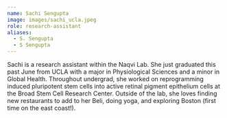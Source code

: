 ```yaml
---
name: Sachi Sengupta
image: images/sachi_ucla.jpeg
role: research-assistant
aliases:
  - S. Sengupta
  - S Sengupta
---
```


Sachi is a research assistant within the Naqvi Lab. She just graduated this past June from UCLA with a major in Physiological Sciences and a minor in Global Health. Throughout undergrad, she worked on reprogramming induced pluripotent stem cells into active retinal pigment epithelium cells at the Broad Stem Cell Research Center. Outside of the lab, she loves finding new restaurants to add to her Beli, doing yoga, and exploring Boston (first time on the east coast!).
